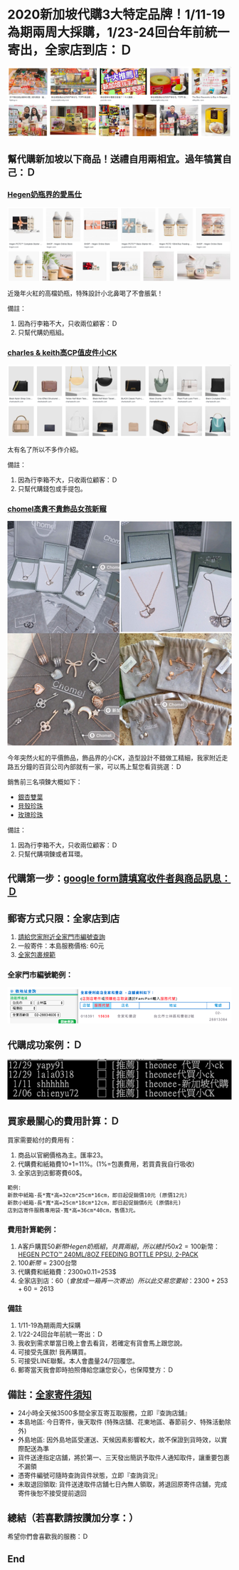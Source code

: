 # 2020新加坡代購3大特定品牌！1/11-19為期兩周大採購，1/23-24回台年前統一寄出，全家店到店：Ｄ 
![f1](https://github.com/HCH1/blog/blob/master/fig/helpbuy0.png)

## 幫代購新加坡以下商品！送禮自用兩相宜。過年犒賞自己：Ｄ

### [Hegen奶瓶界的愛馬仕](https://www.hegen.com/shop)
![f1](https://github.com/HCH1/blog/blob/master/fig/helpbuy2.png)

近幾年火紅的高檔奶瓶，特殊設計小北鼻喝了不會脹氣！

備註：
1. 因為行李箱不大，只收兩位顧客：Ｄ
1. 只幫代購奶瓶組。


### [charles & keith高CP值皮件小CK](https://www.charleskeith.com/sg/bags)
![f1](https://github.com/HCH1/blog/blob/master/fig/helpbuy4.png)

太有名了所以不多作介紹。

備註：
1. 因為行李箱不大，只收兩位顧客：Ｄ
1. 只幫代購錢包或手提包。


### [chomel高貴不貴飾品女孩新寵](https://www.chomel.com.sg/collections/cubic-zirconia/Necklace)
![f1](https://github.com/HCH1/blog/blob/master/fig/helpbuy31.jpg)

今年突然火紅的平價飾品，飾品界的小CK，造型設計不錯做工精細，我家附近走路五分鐘的百貨公司內部就有一家，可以馬上幫您看貨挑選：Ｄ

銷售前三名項鍊大概如下：

- [銀杏雙葉](https://www.chomel.com.sg/collections/cubic-zirconia/products/cubic-zirconia-necklace-24)
- [貝殼珍珠](https://www.chomel.com.sg/collections/cubic-zirconia/products/cubic-zirconia-pendant-necklace-51)
- [玫瑰珍珠](https://www.chomel.com.sg/collections/cubic-zirconia/products/simulated-pearl-and-cubic-zirconia-long-necklace-1)

備註：
1. 因為行李箱不大，只收兩位顧客：Ｄ
1. 只幫代購項鍊或者耳環。

## 代購第一步：[google form請填寫收件者與商品訊息：Ｄ](https://docs.google.com/forms/d/e/1FAIpQLSen2EU8UAV1az6cxFU3o_8dmL2B2JJyuRmERtOzXKJy_5O8dA/viewform?usp=pp_url)
## 郵寄方式只限：全家店到店
1. [請給您家附近全家門市編號查詢](https://www.famiport.com.tw/Web_Famiport/page/ShopQuery.aspx)
1. 一般寄件：本島服務價格: 60元
1. [全家包裹規範](https://www.famiport.com.tw/Web_Famiport/page/service_caption.aspx?MN=5&CN=1141)

### 全家門市編號範例：
![f1](https://github.com/HCH1/blog/blob/master/fig/helpbuy1.png)

## 代購成功案例：Ｄ
![f1](https://github.com/HCH1/blog/blob/master/fig/helpbuy5b.png)


## 買家最關心的費用計算：Ｄ
買家需要給付的費用有：
1. 商品以官網價格為主。匯率23。
1. 代購費和紙箱費10+1=11%。(1%=包裹費用，若買貴我自行吸收)
1. 全家店到店郵寄費60$。
```
範例: 
新款中紙箱-長*寬*高=32cm*25cm*16cm，即日起促銷價10元 (原價12元)
新款小紙箱-長*寬*高=25cm*18cm*12cm，即日起促銷價6元 (原價8元)
店到店寄件服務專用袋-寬*高=36cm*40cm，售價3元。
```

### 費用計算範例：
1. A客戶購買50$新幣Hegen奶瓶組，共買兩組，所以總計50x2=100$新幣：[HEGEN PCTO™ 240ML/8OZ FEEDING BOTTLE PPSU, 2-PACK](https://www.hegen.com/shop/feeding-bottle/hegen-pcto-240ml8oz-feeding-bottle-2-pack-ppsu)
1. 100$新幣=2300$台幣
1. 代購費和紙箱費：2300x0.11=253$
1. 全家店到店：60$（會放成一箱再一次寄出）
所以此交易您要給：2300+253+60=2613$

### 備註
1. 1/11-19為期兩周大採購
1. 1/22-24回台年前統一寄出：Ｄ 
1. 我收到需求單當日晚上會去看貨，若確定有貨會馬上跟您說。
1. 可接受先匯款! 我再購買。
1. 可接受LINE聯繫。本人會盡量24/7回覆您。
1. 郵寄當天我會即時拍照傳給您讓您安心，也保障雙方：Ｄ

## 備註：[全家寄件須知](https://www.famiport.com.tw/Web_Famiport/page/service_caption.aspx?MN=5&CN=1141)
- 24小時全天候3500多間全家互寄互取服務，立即『查詢店舖』
- 本島地區: 今日寄件，後天取件 (特殊店舖、花東地區、春節前夕、特殊活動除外)
- 外島地區: 因外島地區受運送、天候因素影響較大，故不保證到貨時效，以實際配送為準
- 貨件送達指定店舖，將於第一、三天發出簡訊予取件人通知取件，讓重要包裹不漏領
- 憑寄件編號可隨時查詢貨件狀態，立即『查詢貨況』
- 未取退回領取: 貨件送達取件店舖七日內無人領取，將退回原寄件店舖，完成寄件後恕不接受提前退回

## 總結（若喜歡請按讚加分享：）
希望你們會喜歡我的服務：Ｄ

## End
